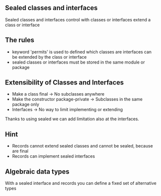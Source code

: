 Sealed classes and interfaces
---

Sealed classes and interfaces control with classes or interfaces extend a class or interface

The rules
---
- keyword 'permits' is used to defined which classes are interfaces can be extended by the class or interface
- sealed classes or interfaces must be stored in the same module or package

Extensibility of Classes and Interfaces
---
- Make a class final -> No subclasses anywhere
- Make the constructor package-private -> Subclasses in the same package only
- Interfaces -> No way to limit implementing or extending

Thanks to using sealed we can add limitation also at the interfaces.

Hint
---
- Records cannot extend sealed classes and cannot be sealed, because are final
- Records can implement sealed interfaces

Algebraic data types
---
With a sealed interface and records you can define a fixed set of alternative types